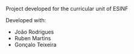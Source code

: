 Project developed for the curricular unit of ESINF

Developed with:
- João Rodrigues
- Ruben Martins
- Gonçalo Teixeira
